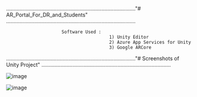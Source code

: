 ......................................................................................."# AR_Portal_For_DR_and_Students" .......................................................................................

                         Software Used :
                                           1) Unity Editor
                                           2) Azure App Services for Unity
                                           3) Google ARCore

......................................................................................."# Screenshots of Unity Project" .......................................................................................

![image](https://github.com/sanket9006/MishMash-Online-Hackathon-AR_Portal_For_Dr_and_Students/blob/master/Assets/Prefabs/1.PNG)

![image](https://github.com/sanket9006/MishMash-Online-Hackathon-AR_Portal_For_Dr_and_Students/blob/master/Assets/Prefabs/2.PNG)

